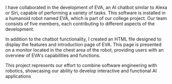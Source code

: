 I have collaborated in the development of EVA, an AI chatbot similar to Alexa or Siri, capable of performing a variety of tasks. This software is installed in a humanoid robot named EVA, which is part of our college project. Our team consists of five members, each contributing to different aspects of the development.

In addition to the chatbot functionality, I created an HTML file designed to display the features and introduction page of EVA. This page is presented on a monitor located in the chest area of the robot, providing users with an overview of EVA's capabilities and functions.

This project represents our effort to combine software engineering with robotics, showcasing our ability to develop interactive and functional AI applications
